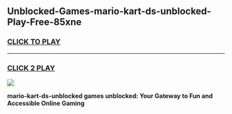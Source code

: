 
## Unblocked-Games-mario-kart-ds-unblocked-Play-Free-85xne
<h3>
<a href="https://premium76.site?title=mario-kart-ds-unblocked&ref=19M">CLICK TO PLAY</a></h3>
<hr>

<h3>
<a href="https://premium76.site?title=mario-kart-ds-unblocked&ref=19M">CLICK 2 PLAY</a>
  
</h3>

<a href="https://premium76.site?title=mario-kart-ds-unblocked&ref=19M"><img src="https://clearcache.store/games.png"></a>


**mario-kart-ds-unblocked games unblocked: Your Gateway to Fun and Accessible Online Gaming**
